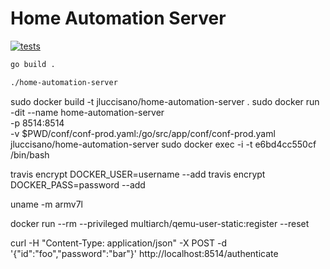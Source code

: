 # Home Automation Server

[![tests][tests]][tests-url]

```bash
go build .

./home-automation-server
```

sudo docker build -t jluccisano/home-automation-server .
sudo docker run -dit --name home-automation-server \
    -p 8514:8514 \
    -v $PWD/conf/conf-prod.yaml:/go/src/app/conf/conf-prod.yaml \
    jluccisano/home-automation-server
sudo docker exec -i -t e6bd4cc550cf /bin/bash


travis encrypt DOCKER_USER=username --add
travis encrypt DOCKER_PASS=password --add

uname -m
armv7l

docker run --rm --privileged multiarch/qemu-user-static:register --reset


curl -H "Content-Type: application/json" -X POST -d '{"id":"foo","password":"bar"}' http://localhost:8514/authenticate



[tests]: http://img.shields.io/travis/jluccisano/home-automation-server.svg
[tests-url]: https://travis-ci.org/jluccisano/home-automation-server